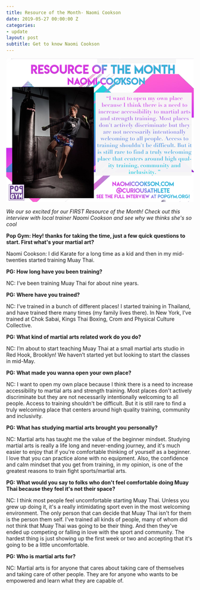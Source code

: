 ```yaml
---
title: Resource of the Month- Naomi Cookson
date: 2019-05-27 00:00:00 Z
categories:
- update
layout: post
subtitle: Get to know Naomi Cookson
---
```


![Naomi Cookson](/assets/resourceofthemonthnaomi.jpg)

_We our so excited for our FIRST Resource of the Month! Check out this interview with local trainer Naomi Cookson and see why we thinks she's so cool_

**Pop Gym: Hey! thanks for taking the time, just a few quick questions to start. First what's your martial art?**

Naomi Cookson: I did Karate for a long time as a kid and then in my mid-twenties started training Muay Thai. 

**PG: How long have you been training?**

NC: I’ve been training Muay Thai for about nine years.

**PG: Where have you trained?**

NC: I’ve trained in a bunch of different places! I started training in Thailand, and have trained there many times (my family lives there). In New York, I’ve trained at Chok Sabai, Kings Thai Boxing, Crom and Physical Culture Collective.  

**PG: What kind of martial arts related work do you do?**

NC: I’m about to start teaching Muay Thai at a small martial arts studio in Red Hook, Brooklyn! We haven’t started yet but looking to start the classes in mid-May. 

**PG: What made you wanna open your own place?**

NC: I want to open my own place because I think there is a need to increase accessibility to martial arts and strength training. Most places don't actively discriminate but they are not necessarily intentionally welcoming to all people. Access to training shouldn't be difficult. But it is still rare to find a truly welcoming place that centers around high quality training, community and inclusivity. 

**PG: What has studying martial arts brought you personally?**

NC: Martial arts has taught me the value of the beginner mindset. Studying martial arts is really a life long and never-ending journey, and it's much easier to enjoy that if you're comfortable thinking of yourself as a beginner. I love that you can practice alone with no equipment. Also, the confidence and calm mindset that you get from training, in my opinion, is one of the greatest reasons to train fight sports/martial arts.

**PG: What would you say to folks who don't feel comfortable doing Muay Thai because they feel it's not their space?**

NC: I think most people feel uncomfortable starting Muay Thai. Unless you grew up doing it, it's a really intimidating sport even in the most welcoming environment. The only person that can decide that Muay Thai isn't for them is the person them self. I've trained all kinds of people, many of whom did not think that Muay Thai was going to be their thing. And then they've ended up competing or falling in love with the sport and community. The hardest thing is just showing up the first week or two and accepting that it's going to be a little uncomfortable. 

**PG: Who is martial arts for?**

NC: Martial arts is for anyone that cares about taking care of themselves and taking care of other people. They are for anyone who wants to be empowered and learn what they are capable of.  
